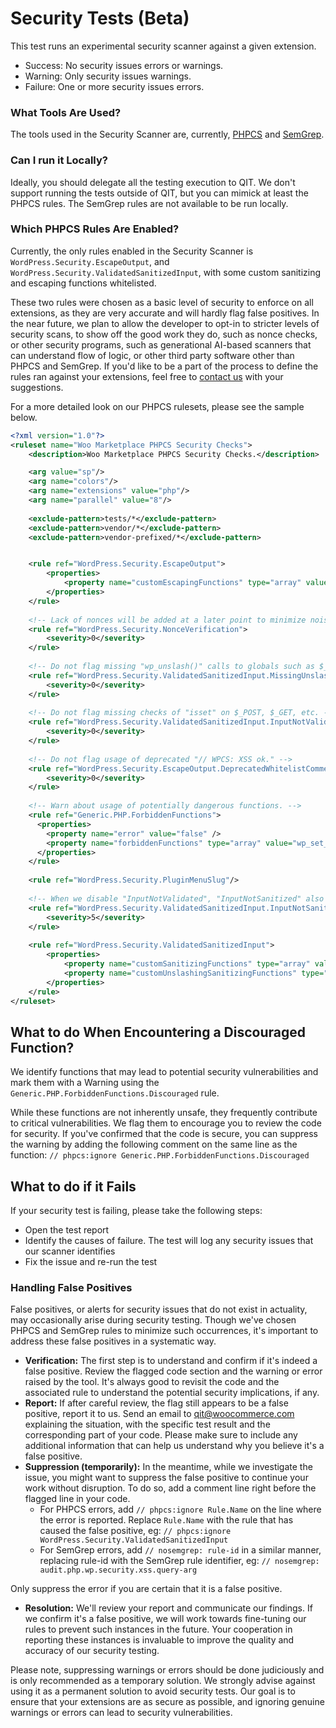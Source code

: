# Security Tests (Beta)

This test runs an experimental security scanner against a given extension.

- Success: No security issues errors or warnings.
- Warning: Only security issues warnings.
- Failure: One or more security issues errors.

### What Tools Are Used?
The tools used in the Security Scanner are, currently, [PHPCS](https://github.com/squizlabs/PHP_CodeSniffer) and [SemGrep](https://semgrep.dev/).

### Can I run it Locally?
Ideally, you should delegate all the testing execution to QIT. We don't support running the tests outside of QIT, but you can mimick at least the PHPCS rules. The SemGrep rules are not available to be run locally.

### Which PHPCS Rules Are Enabled?
Currently, the only rules enabled in the Security Scanner is `WordPress.Security.EscapeOutput`, and `WordPress.Security.ValidatedSanitizedInput`, with some custom sanitizing and escaping functions whitelisted.

These two rules were chosen as a basic level of security to enforce on all extensions, as they are very accurate and will hardly flag false positives. In the near future, we plan to allow the developer to opt-in to stricter levels of security scans, to show off the good work they do, such as nonce checks, or other security programs, such as generational AI-based scanners that can understand flow of logic, or other third party software other than PHPCS and SemGrep. If you'd like to be a part of the process to define the rules ran against your extensions, feel free to [contact us](https://woocommerce.github.io/qit-documentation/#/contact-us) with your suggestions. 

For a more detailed look on our PHPCS rulesets, please see the sample below.

```xml
<?xml version="1.0"?>
<ruleset name="Woo Marketplace PHPCS Security Checks">
    <description>Woo Marketplace PHPCS Security Checks.</description>

    <arg value="sp"/>
    <arg name="colors"/>
    <arg name="extensions" value="php"/>
    <arg name="parallel" value="8"/>
    
    <exclude-pattern>tests/*</exclude-pattern>
    <exclude-pattern>vendor/*</exclude-pattern>
    <exclude-pattern>vendor-prefixed/*</exclude-pattern>


    <rule ref="WordPress.Security.EscapeOutput">
        <properties>
            <property name="customEscapingFunctions" type="array" value="WC_Payments_Utils,esc_interpolated_html,wc_help_tip,wc_sanitize_tooltip,wc_selected,wc_kses_notice,wc_esc_json,wc_query_string_form_fields,wc_make_phone_clickable" />
        </properties>
    </rule>
    
    <!-- Lack of nonces will be added at a later point to minimize noise. -->
    <rule ref="WordPress.Security.NonceVerification">
    	<severity>0</severity>
	</rule>
	
	<!-- Do not flag missing "wp_unslash()" calls to globals such as $_POST, and $_GET, etc. -->
    <rule ref="WordPress.Security.ValidatedSanitizedInput.MissingUnslash">
    	<severity>0</severity>
	</rule>
	
	<!-- Do not flag missing checks of "isset" on $_POST, $_GET, etc. -->
    <rule ref="WordPress.Security.ValidatedSanitizedInput.InputNotValidated">
    	<severity>0</severity>
	</rule>
	
	<!-- Do not flag usage of deprecated "// WPCS: XSS ok." -->
    <rule ref="WordPress.Security.EscapeOutput.DeprecatedWhitelistCommentFound">
    	<severity>0</severity>
	</rule>
	
    <!-- Warn about usage of potentially dangerous functions. -->
    <rule ref="Generic.PHP.ForbiddenFunctions">
      <properties>
        <property name="error" value="false" />
        <property name="forbiddenFunctions" type="array" value="wp_set_auth_cookie=>null,wp_set_current_user=>null"/>
      </properties>
    </rule>
    
    <rule ref="WordPress.Security.PluginMenuSlug"/>
    
	<!-- When we disable "InputNotValidated", "InputNotSanitized" also gets disabled, and this is not what we want. -->
    <rule ref="WordPress.Security.ValidatedSanitizedInput.InputNotSanitized">
    	<severity>5</severity>
	</rule>
	
	<rule ref="WordPress.Security.ValidatedSanitizedInput">	
		<properties>
			<property name="customSanitizingFunctions" type="array" value="wc_booking_sanitize_time,wc_clean,wc_sanitize_tooltip,wc_format_decimal,wc_stock_amount,wc_sanitize_permalink,wc_sanitize_textarea" />
			<property name="customUnslashingSanitizingFunctions" type="array" value="stripslashes"/>
		</properties>
	</rule>
</ruleset>
```

## What to do When Encountering a Discouraged Function?

We identify functions that may lead to potential security vulnerabilities and mark them with a Warning using the `Generic.PHP.ForbiddenFunctions.Discouraged` rule.

While these functions are not inherently unsafe, they frequently contribute to critical vulnerabilities. We flag them to encourage you to review the code for security. If you've confirmed that the code is secure, you can suppress the warning by adding the following comment on the same line as the function: `// phpcs:ignore Generic.PHP.ForbiddenFunctions.Discouraged`

## What to do if it Fails

If your security test is failing, please take the following steps:
- Open the test report
- Identify the causes of failure. The test will log any security issues that our scanner identifies
- Fix the issue and re-run the test

### Handling False Positives

False positives, or alerts for security issues that do not exist in actuality, may occasionally arise during security testing. Though we've chosen PHPCS and SemGrep rules to minimize such occurrences, it's important to address these false positives in a systematic way.

- **Verification:** The first step is to understand and confirm if it's indeed a false positive. Review the flagged code section and the warning or error raised by the tool. It's always good to revisit the code and the associated rule to understand the potential security implications, if any.
- **Report:** If after careful review, the flag still appears to be a false positive, report it to us. Send an email to qit@woocommerce.com explaining the situation, with the specific test result and the corresponding part of your code. Please make sure to include any additional information that can help us understand why you believe it's a false positive.
- **Suppression (temporarily):** In the meantime, while we investigate the issue, you might want to suppress the false positive to continue your work without disruption. To do so, add a comment line right before the flagged line in your code.
    - For PHPCS errors, add `// phpcs:ignore Rule.Name` on the line where the error is reported. Replace `Rule.Name` with the rule that has caused the false positive, eg: `// phpcs:ignore WordPress.Security.ValidatedSanitizedInput`
    - For SemGrep errors, add `// nosemgrep: rule-id` in a similar manner, replacing rule-id with the SemGrep rule identifier, eg: `// nosemgrep: audit.php.wp.security.xss.query-arg`

Only suppress the error if you are certain that it is a false positive.

- **Resolution:** We'll review your report and communicate our findings. If we confirm it's a false positive, we will work towards fine-tuning our rules to prevent such instances in the future. Your cooperation in reporting these instances is invaluable to improve the quality and accuracy of our security testing.

Please note, suppressing warnings or errors should be done judiciously and is only recommended as a temporary solution. We strongly advise against using it as a permanent solution to avoid security tests. Our goal is to ensure that your extensions are as secure as possible, and ignoring genuine warnings or errors can lead to security vulnerabilities.
